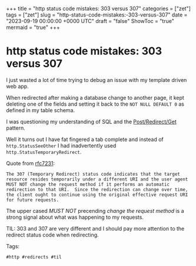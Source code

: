 +++
title = "http status code mistakes: 303 versus 307"
categories = ["zet"]
tags = ["zet"]
slug = "http-status-code-mistakes:-303-versus-307"
date = "2023-09-19 00:00:00 +0000 UTC"
draft = "false"
ShowToc = "true"
mermaid = "true"
+++

# http status code mistakes: 303 versus 307

I just wasted a lot of time trying to debug an issue with my template driven web app.

When redirected after making a database change to another page, it kept deleting one of the fields and setting
it back to the `NOT NULL DEFAULT 0` as defined in my table schema.

I was questioning my understanding of SQL and the [Post/Redirect/Get](https://en.wikipedia.org/wiki/Post/Redirect/Get) 
pattern.

Well it turns out I have fat fingered a tab complete and instead of `http.StatusSeeOther` I had inadvertently used
`http.StatusTemporaryRedirect`.

Quote from [rfc7231](https://datatracker.ietf.org/doc/html/rfc7231#section-6.4.7):

```shell
The 307 (Temporary Redirect) status code indicates that the target
resource resides temporarily under a different URI and the user agent
MUST NOT change the request method if it performs an automatic
redirection to that URI.  Since the redirection can change over time,
the client ought to continue using the original effective request URI
for future requests.
```

The upper cased *MUST NOT* precending *change the request method* is a strong signal about what was happening to my requests.

TIL: 303 and 307 are very different and I should pay more attention to the redirect status code when redirecting.

Tags:

    #http #redirects #til
